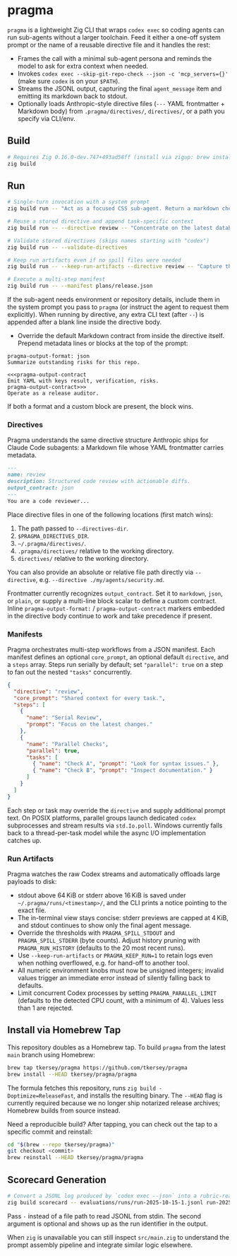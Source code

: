 # pragma

`pragma` is a lightweight Zig CLI that wraps `codex exec` so coding agents can run sub-agents without a larger toolchain. Feed it either a one-off system prompt or the name of a reusable directive file and it handles the rest:

- Frames the call with a minimal sub-agent persona and reminds the model to ask for extra context when needed.
- Invokes `codex exec --skip-git-repo-check --json -c 'mcp_servers={}'` (make sure `codex` is on your `$PATH`).
- Streams the JSONL output, capturing the final `agent_message` item and emitting its markdown back to stdout.
- Optionally loads Anthropic-style directive files (`---` YAML frontmatter + Markdown body) from `.pragma/directives/`, `directives/`, or a path you specify via CLI/env.

## Build

```bash
# Requires Zig 0.16.0-dev.747+493ad58ff (install via zigup: brew install zigup && zigup 0.16.0-dev.747+493ad58ff)
zig build
```

## Run

```bash
# Single-turn invocation with a system prompt
zig build run -- "Act as a focused CSS sub-agent. Return a markdown checklist."

# Reuse a stored directive and append task-specific context
zig build run -- --directive review -- "Concentrate on the latest database migration."

# Validate stored directives (skips names starting with "codex")
zig build run -- --validate-directives

# Keep run artifacts even if no spill files were needed
zig build run -- --keep-run-artifacts --directive review -- "Capture the full codex transcript."

# Execute a multi-step manifest
zig build run -- --manifest plans/release.json
```

If the sub-agent needs environment or repository details, include them in the system prompt you pass to `pragma` (or instruct the agent to request them explicitly). When running by directive, any extra CLI text (after `--`) is appended after a blank line inside the directive body.

- Override the default Markdown contract from inside the directive itself. Prepend metadata lines or blocks at the top of the prompt:

```text
pragma-output-format: json
Summarize outstanding risks for this repo.
```

```text
<<<pragma-output-contract
Emit YAML with keys result, verification, risks.
pragma-output-contract>>>
Operate as a release auditor.
```

If both a format and a custom block are present, the block wins.

### Directives

Pragma understands the same directive structure Anthropic ships for Claude Code subagents: a Markdown file whose YAML frontmatter carries metadata.

```markdown
---
name: review
description: Structured code review with actionable diffs.
output_contract: json
---
You are a code reviewer...
```

Place directive files in one of the following locations (first match wins):

1. The path passed to `--directives-dir`.
2. `$PRAGMA_DIRECTIVES_DIR`.
3. `~/.pragma/directives/`.
4. `.pragma/directives/` relative to the working directory.
5. `directives/` relative to the working directory.

You can also provide an absolute or relative file path directly via `--directive`, e.g. `--directive ./my/agents/security.md`.

Frontmatter currently recognizes `output_contract`. Set it to `markdown`, `json`, or `plain`, or supply a multi-line block scalar to define a custom contract. Inline `pragma-output-format:` / `pragma-output-contract` markers embedded in the directive body continue to work and take precedence if present.

### Manifests

Pragma orchestrates multi-step workflows from a JSON manifest. Each manifest defines an optional `core_prompt`, an optional default `directive`, and a `steps` array. Steps run serially by default; set `"parallel": true` on a step to fan out the nested `"tasks"` concurrently.

```json
{
  "directive": "review",
  "core_prompt": "Shared context for every task.",
  "steps": [
    {
      "name": "Serial Review",
      "prompt": "Focus on the latest changes."
    },
    {
      "name": "Parallel Checks",
      "parallel": true,
      "tasks": [
        { "name": "Check A", "prompt": "Look for syntax issues." },
        { "name": "Check B", "prompt": "Inspect documentation." }
      ]
    }
  ]
}
```

Each step or task may override the `directive` and supply additional prompt text. On POSIX platforms, parallel groups launch dedicated `codex` subprocesses and stream results via `std.Io.poll`. Windows currently falls back to a thread-per-task model while the async I/O implementation catches up.

### Run Artifacts

Pragma watches the raw Codex streams and automatically offloads large payloads to disk:

- stdout above 64 KiB or stderr above 16 KiB is saved under `~/.pragma/runs/<timestamp>/`, and the CLI prints a notice pointing to the exact file.
- The in-terminal view stays concise: stderr previews are capped at 4 KiB, and stdout continues to show only the final agent message.
- Override the thresholds with `PRAGMA_SPILL_STDOUT` and `PRAGMA_SPILL_STDERR` (byte counts). Adjust history pruning with `PRAGMA_RUN_HISTORY` (defaults to the 20 most recent runs).
- Use `--keep-run-artifacts` or `PRAGMA_KEEP_RUN=1` to retain logs even when nothing overflowed, e.g. for hand-off to another tool.
- All numeric environment knobs must now be unsigned integers; invalid values trigger an immediate error instead of silently falling back to defaults.
- Limit concurrent Codex processes by setting `PRAGMA_PARALLEL_LIMIT` (defaults to the detected CPU count, with a minimum of 4). Values less than 1 are rejected.

## Install via Homebrew Tap

This repository doubles as a Homebrew tap. To build `pragma` from the latest `main` branch using Homebrew:

```bash
brew tap tkersey/pragma https://github.com/tkersey/pragma
brew install --HEAD tkersey/pragma/pragma
```

The formula fetches this repository, runs `zig build -Doptimize=ReleaseFast`, and installs the resulting binary. The `--HEAD` flag is currently required because we no longer ship notarized release archives; Homebrew builds from source instead.

Need a reproducible build? After tapping, you can check out the tap to a specific commit and reinstall:

```bash
cd "$(brew --repo tkersey/pragma)"
git checkout <commit>
brew reinstall --HEAD tkersey/pragma/pragma
```

## Scorecard Generation

```bash
# Convert a JSONL log produced by `codex exec --json` into a rubric-ready stub
zig build scorecard -- evaluations/runs/run-2025-10-15-1.jsonl run-2025-10-15-1
```

Pass `-` instead of a file path to read JSONL from stdin. The second argument is optional and shows up as the run identifier in the output.

When `zig` is unavailable you can still inspect `src/main.zig` to understand the prompt assembly pipeline and integrate similar logic elsewhere.
